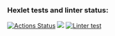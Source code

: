 ### Hexlet tests and linter status:
[![Actions Status](https://github.com/Dudewanted/python-project-lvl1/workflows/hexlet-check/badge.svg)](https://github.com/Dudewanted/python-project-lvl1/actions)
<a href="https://codeclimate.com/github/codeclimate/codeclimate/maintainability"><img src="https://api.codeclimate.com/v1/badges/a99a88d28ad37a79dbf6/maintainability" /></a>
[![Linter test](https://github.com/Dudewanted/python-project-lvl1/actions/workflows/github-linter.yml/badge.svg?branch=main&event=push)](https://github.com/Dudewanted/python-project-lvl1/actions/workflows/github-linter.yml)

